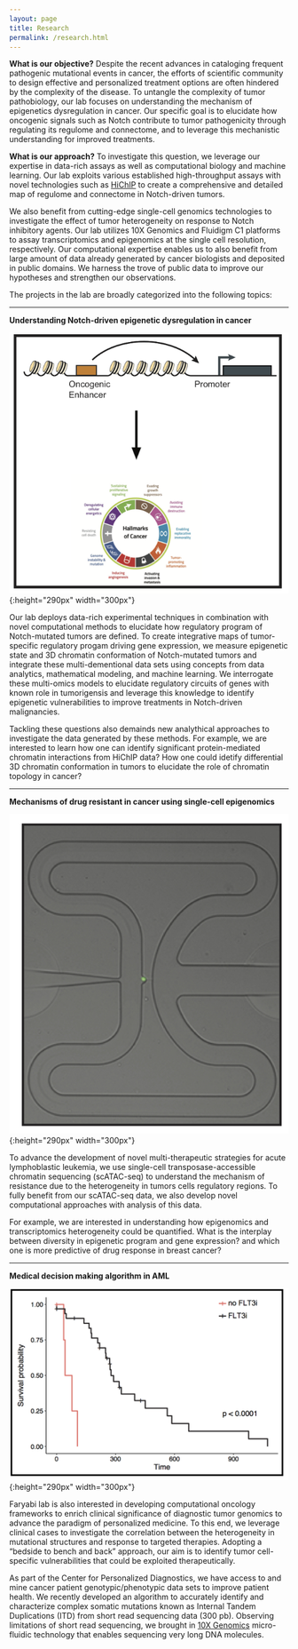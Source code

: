 ```yaml
---
layout: page
title: Research
permalink: /research.html
---
```


**What is our objective?** Despite the recent advances in cataloging frequent pathogenic mutational events in cancer, the efforts of scientific community to design effective and personalized treatment options are often hindered by the complexity of the disease. To untangle the complexity of tumor pathobiology, our lab focuses on understanding the mechanism of epigenetics dysregulation in cancer. Our specific goal is to elucidate how oncogenic signals such as Notch contribute to tumor pathogenicity through regulating its regulome and connectome, and to leverage this mechanistic understanding for improved treatments.

**What is our approach?** To investigate this question, we leverage our expertise in data-rich assays as well as computational biology and machine learning. Our lab exploits various established high-throughput assays with novel technologies such as [HiChIP](https://www.nature.com/nmeth/journal/v13/n11/full/nmeth.3999.html) to create a comprehensive and detailed map of regulome and connectome in Notch-driven tumors. 

We also benefit from cutting-edge single-cell genomics technologies to investigate the effect of tumor heterogeneity on response to Notch inhibitory agents. Our lab utilizes 10X Genomics and Fluidigm C1 platforms to assay transcriptomics and epigenomics at the single cell resolution, respectively. Our computational expertise enables us to also benefit from large amount of data already generated by cancer biologists and deposited in public domains. We harness the trove of public data to improve our hypotheses and strengthen our observations. 

The projects in the lab are broadly categorized into the following topics: 

----

**Understanding Notch-driven epigenetic dysregulation in cancer**

![Epegenetics in Cancer](assets/epigenetics.png){:height="290px" width="300px"} 

Our lab deploys data-rich experimental techniques in combination with novel computational methods to elucidate how regulatory program of Notch-mutated tumors are defined. To create integrative maps of tumor-specific regulatory progam driving gene expression, we measure epigenetic state and 3D chromatin conformation of Notch-mutated tumors and integrate these multi-dementional data sets using concepts from data analytics, mathematical modeling, and machine learning. We interrogate these multi-omics models to elucidate regulatory circuits of genes with known role in tumorigensis and leverage this knowledge to identify epigenetic vulnerabilities to improve treatments in Notch-driven malignancies.

Tackling these questions also demainds new analythical approaches to investigate the data generated by these methods. For example, we are interested to learn how one can identify significant protein-mediated chromatin interactions from HiChIP data? How one could idetify differential 3D chromatin conformation in tumors to elucidate the role of chromatin topology in cancer?

----

**Mechanisms of drug resistant in cancer using single-cell epigenomics**

![Singel Cell Epegenetics in Cancer](assets/singleCell.jpg){:height="290px" width="300px"} 

To advance the development of novel multi-therapeutic strategies for acute lymphoblastic leukemia, we use single-cell transposase-accessible chromatin sequencing (scATAC-seq) to understand the mechanism of resistance due to the heterogeneity in tumors cells regulatory regions. To fully benefit from our scATAC-seq data, we also develop novel computational approaches with analysis of this data. 

For example, we are interested in understanding how epigenomics and transcriptomics heterogeneity could be quantified. What is the interplay between diversity in epigenetic program and gene expression? and which one is more predictive of drug response in breast cancer?

----

**Medical decision making algorithm in AML**

![FLT3 in AML](assets/precision.png){:height="290px" width="300px"} 

Faryabi lab is also interested in developing computational oncology frameworks to enrich clinical significance of diagnostic tumor genomics to advance the paradigm of personalized medicine. To this end, we leverage clinical cases to investigate the correlation between the heterogeneity in mutational structures and response to targeted therapies. Adopting a “bedside to bench and back” approach, our aim is to identify tumor cell-specific vulnerabilities that could be exploited therapeutically.

   As part of the Center for Personalized Diagnostics, we have access to and mine cancer patient genotypic/phenotypic data sets to improve patient health. We recently developed an algorithm to accurately identify and characterize complex somatic mutations known as Internal Tandem Duplications (ITD) from short read sequencing data (300 pb). Observing limitations of short read sequencing, we brought in [10X Genomics](https://www.10xgenomics.com/genome/) micro-fluidic technology that enables sequencing very long DNA molecules. 
